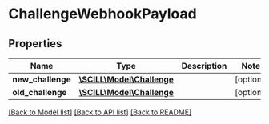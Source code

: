 # ChallengeWebhookPayload

## Properties
Name | Type | Description | Notes
------------ | ------------- | ------------- | -------------
**new_challenge** | [**\SCILL\Model\Challenge**](Challenge.md) |  | [optional] 
**old_challenge** | [**\SCILL\Model\Challenge**](Challenge.md) |  | [optional] 

[[Back to Model list]](../../README.md#documentation-for-models) [[Back to API list]](../../README.md#documentation-for-api-endpoints) [[Back to README]](../../README.md)

